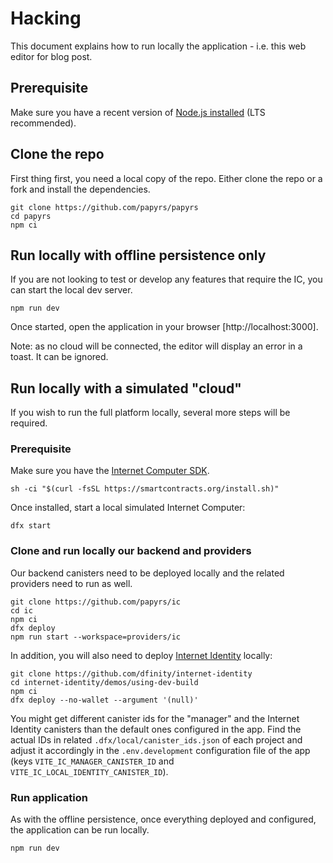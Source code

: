 # Hacking

This document explains how to run locally the application - i.e. this web editor for blog post.

## Prerequisite

Make sure you have a recent version of [Node.js installed](https://nodejs.org/en/) (LTS recommended).

## Clone the repo

First thing first, you need a local copy of the repo. Either clone the repo or a fork and install the dependencies.

```
git clone https://github.com/papyrs/papyrs
cd papyrs
npm ci
```

## Run locally with offline persistence only

If you are not looking to test or develop any features that require the IC, you can start the local dev server.

```
npm run dev
```

Once started, open the application in your browser [http://localhost:3000].

Note: as no cloud will be connected, the editor will display an error in a toast. It can be ignored.

## Run locally with a simulated "cloud"

If you wish to run the full platform locally, several more steps will be required.

### Prerequisite

Make sure you have the [Internet Computer SDK](https://smartcontracts.org/docs/introduction/welcome.html#for-first-timers).

```
sh -ci "$(curl -fsSL https://smartcontracts.org/install.sh)"
```

Once installed, start a local simulated Internet Computer:

```
dfx start
```

### Clone and run locally our backend and providers

Our backend canisters need to be deployed locally and the related providers need to run as well.

```
git clone https://github.com/papyrs/ic
cd ic
npm ci
dfx deploy
npm run start --workspace=providers/ic
```

In addition, you will also need to deploy [Internet Identity](https://github.com/dfinity/internet-identity/) locally:

```
git clone https://github.com/dfinity/internet-identity
cd internet-identity/demos/using-dev-build
npm ci
dfx deploy --no-wallet --argument '(null)'
```

You might get different canister ids for the "manager" and the Internet Identity canisters than the default ones configured in the app. Find the actual IDs in related `.dfx/local/canister_ids.json` of each project and adjust it accordingly in the `.env.development` configuration file of the app (keys `VITE_IC_MANAGER_CANISTER_ID` and `VITE_IC_LOCAL_IDENTITY_CANISTER_ID`).

### Run application

As with the offline persistence, once everything deployed and configured, the application can be run locally.

```
npm run dev
```
